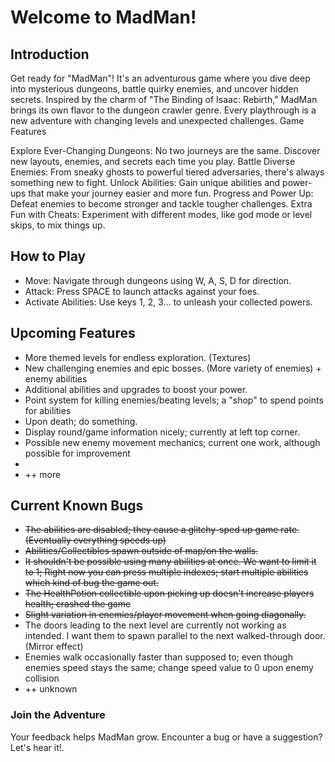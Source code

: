 # Welcome to MadMan!
## Introduction

Get ready for "MadMan"! It's an adventurous game where you dive deep into mysterious dungeons, battle quirky enemies, and uncover hidden secrets. Inspired by the charm of "The Binding of Isaac: Rebirth," MadMan brings its own flavor to the dungeon crawler genre. Every playthrough is a new adventure with changing levels and unexpected challenges.
Game Features

Explore Ever-Changing Dungeons: No two journeys are the same. Discover new layouts, enemies, and secrets each time you play.
Battle Diverse Enemies: From sneaky ghosts to powerful tiered adversaries, there's always something new to fight.
Unlock Abilities: Gain unique abilities and power-ups that make your journey easier and more fun.
Progress and Power Up: Defeat enemies to become stronger and tackle tougher challenges.
Extra Fun with Cheats: Experiment with different modes, like god mode or level skips, to mix things up.

## How to Play

<ul>
    <li>Move: Navigate through dungeons using W, A, S, D for direction.</li>
    <li>Attack: Press SPACE to launch attacks against your foes.</li>
    <li>Activate Abilities: Use keys 1, 2, 3... to unleash your collected powers.</li>
</ul>

## Upcoming Features

<ul>
    <li>More themed levels for endless exploration. (Textures)</li>
    <li>New challenging enemies and epic bosses. (More variety of enemies) + enemy abilities</li>
    <li>Additional abilities and upgrades to boost your power.</li>
    <li>Point system for killing enemies/beating levels; a "shop" to spend points for abilities</li>
    <li>Upon death; do something.</li>
    <li>Display round/game information nicely; currently at left top corner.</li>
    <li>Possible new enemy movement mechanics; current one work, although possible for improvement<li>
    <li>++ more</li>
</ul>



## Current Known Bugs

<ul>
    <li><del>The abilities are disabled; they cause a glitchy-sped up game rate. (Eventually everything speeds up)</del></li>
    <li><del>Abilities/Collectibles spawn outside of map/on the walls.</del></li>
    <li><del>It shouldn't be possible using many abilities at once. We want to limit it to 1; Right now you can press multiple indexes; start multiple abilities which kind of bug the game out.</del></li>
    <li><del>The HealthPotion collectible upon picking up doesn't increase players health; crashed the game</del></li>
    <li><del>Slight variation in enemies/player movement when going diagonally.</del></li>
    <li>The doors leading to the next level are currently not working as intended. I want them to spawn parallel to the next walked-through door. (Mirror effect)</li>
    <li>Enemies walk occasionally faster than supposed to; even though enemies speed stays the same; change speed value to 0 upon enemy collision</li>
    <li>++ unknown</li>
</ul>


### Join the Adventure

Your feedback helps MadMan grow. Encounter a bug or have a suggestion? Let's hear it!.
